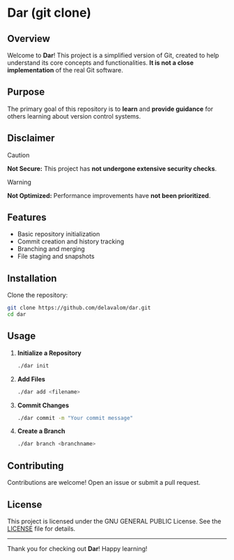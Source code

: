 # Dar (git clone)

## Overview

Welcome to **Dar**! This project is a simplified version of Git, created to help understand its core concepts and functionalities. **It is not a close implementation** of the real Git software.

## Purpose

The primary goal of this repository is to **learn** and **provide guidance** for others learning about version control systems.

## Disclaimer

> [!CAUTION]
> **Not Secure:** This project has **not undergone extensive security checks**.

> [!WARNING]  
> **Not Optimized:** Performance improvements have **not been prioritized**.

## Features

- Basic repository initialization
- Commit creation and history tracking
- Branching and merging
- File staging and snapshots

## Installation

Clone the repository:

```bash
git clone https://github.com/delavalom/dar.git
cd dar
```

## Usage

1. **Initialize a Repository**
    ```bash
    ./dar init
    ```

2. **Add Files**
    ```bash
    ./dar add <filename>
    ```

3. **Commit Changes**
    ```bash
    ./dar commit -m "Your commit message"
    ```

4. **Create a Branch**
    ```bash
    ./dar branch <branchname>
    ```

## Contributing

Contributions are welcome! Open an issue or submit a pull request.

## License

This project is licensed under the GNU GENERAL PUBLIC License. See the [LICENSE](LICENSE) file for details.

---

Thank you for checking out **Dar**! Happy learning!
